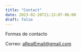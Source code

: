 ```yaml
---
title: "Contact"
date: 2023-02-26T21:13:07-06:00
draft: false
---
```


Formas de contacto

Correo: aRealEmail@gmail.com